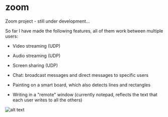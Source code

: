 # zoom
Zoom project - still under development...

So far I have made the following features, all of them work between multiple users:
- Video streaming (UDP)
- Audio streaming (UDP)
- Screen sharing  (UDP)

- Chat: broadcast messages and direct messages to specific users
- Painting on a smart board, which also detects lines and rectangles
- Writing in a "remote" window (currently notepad, reflects the text that each user writes to all the others)

![alt text](screenshots/screenshot11.1.jpeg?raw=true)
